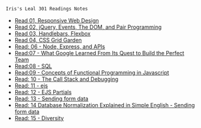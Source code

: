 ```markdown
Iris's Leal 301 Readings Notes
```

* [Read 01, Responsive Web Design](read01.md)
* [Read 02, jQuery, Events, The DOM, and Pair Programming](read02.md)
* [Read 03, Handlebars, Flexbox](read03.md)
* [Read 04, CSS Grid Garden ](read04.md)
* [Read: 06 - Node, Express, and APIs ](read06.md)
* [Read:07 - What Google Learned From Its Quest to Build the Perfect Team](read07.md)
* [Read:08 - SQL](read08.md)
* [Read:09 - Concepts of Functional Programming in Javascript](read09.md)
* [Read: 10 - The Call Stack and Debugging](read10.md)
* [Read: 11 - ejs](read11.md)
* [Read: 12 - EJS Partials](read12.md)
* [Read: 13 - Sending form data](read13.md)
* [Read: 14 Database Normalization Explained in Simple English - Sending form data](read14.md)
* [Read: 15 - Diversity](reading15.md)
